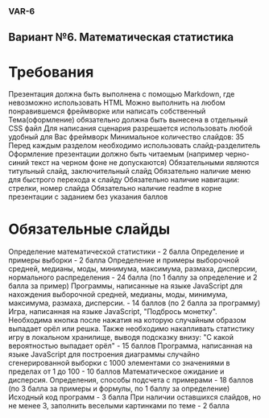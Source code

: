 ### VAR-6
## Вариант №6. Математическая статистика
# Требования
Презентация должна быть выполнена с помощью Markdown, где невозможно использовать HTML
Можно выполнить на любом понравившемся фреймворке или написать собственный
Тема(оформление) обязательно должна быть вынесена в отдельный CSS файл
Для написания сценария разрешается использовать любой удобный для Вас фреймворк
Минимальное количество слайдов: 35
Перед каждым разделом необходимо использовать слайд-разделитель
Оформление презентации должно быть читаемым (например черно-синий текст на черном фоне не допускаются)
Обязательными являются титульный слайд, заключительный слайд
Обязательно наличие меню для быстрого перехода к слайду
Обязательно наличие навигации: стрелки, номер слайда
Обязательно наличие readme в корне презентации с заданием без указания баллов
# Обязательные слайды
Определение математической статистики - 2 балла
Определение и примеры выборки - 2 балла
Определение и примеры выборочной средней, медианы, моды, минимума, максимума, размаха, дисперсии, нормального распределения - 24 балла (по 1 баллу за определение и 2 балла за пример)
Программы, написанные на языке JavaScript для нахождения выборочной средней, медианы, моды, минимума, максимума, размаха, дисперсии. - 14 баллов (по 2 балла за программу)
Игра, написанная на языке JavaScript, "Подбрось монетку". Необходима кнопка после нажатия на которую случайным образом выпадает орёл или решка. Также необходимо накапливать статистику игру в локальном хранилище, выводя подсказку внизу: "С какой вероятностью выпадает орёл" - 15 баллов
Программа, написанная на языке JavaScript для построения диаграммы случайно сгенерированной выборки с 1000 элементами со значениями в пределах от 1 до 100 - 10 баллов
Математическое ожидание и дисперсия. Определения, способы подсчета с примерами - 18 баллов (по 3 балла за примеры и формулы, по 1 баллу за определение)
Исходный код программ - 3 балла
При наличии оставшихся слайдов, но не менее 3, заполнить веселыми картинками по теме - 2 балла
